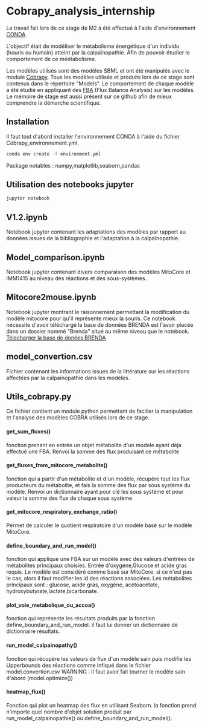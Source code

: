 # Cobrapy_analysis_internship
Le travail fait lors de ce stage de M2 à été effectué à l'aide d'environnement [CONDA](https://docs.conda.io/projects/conda/en/latest/user-guide/install/index.html).

L'objectif était de modéliser le métabolisme énergétique d'un individu (houris ou humain) atteint par la calpaïnopathie. Afin de pouvoir étudier le comportement de ce méétabolisme.

Les modèles utilisés sont des modèles SBML et ont été manipulés avec le module [Cobrapy](https://cobrapy.readthedocs.io/en/latest/getting_started.html).
Tous les modèles utilisés et produits lors de ce stage sont contenus dans le répertoire "Models".
Le comportement de chaque modèle a été étudié en appliquant des [FBA](https://www.ncbi.nlm.nih.gov/pmc/articles/PMC3108565/) (Flux Balance Analysis) sur les  modèles.
Le mémoire  de stage est aussi présent sur ce github afin de mieux comprendre la démarche scientifique.
## Installation
Il faut tout d'abord installer l'environnement CONDA à l'aide du fichier Cobrapy_environnement.yml.

```bash
conda env create -f environment.yml
```
Package notables : numpy,matplotlib,seaborn,pandas
## Utilisation des notebooks jupyter
```bash
jupyter notebook
```
## V1.2.ipynb
Notebook jupyter contenant les adaptations des modèles par rapport au données issues de la bibliographie et l'adaptation à la calpaïnopathie.
## Model_comparison.ipynb
Notebook jupyter contenant divers comparaison des modèles MitoCore et IMM1415 au niveau des réactions et des sous-systèmes.
## Mitocore2mouse.ipynb
Notebook jupyter montrant le raisonnement permettant la modification du modèle mitocore pour qu'il représente mieux la souris.
Ce notebook nécessite d'avoir téléchargé la base de données BRENDA est l'avoir placée dans un dossier nommé "Brenda" situé au même niveau que le notebook.
[Télecharger la base de donées BRENDA](https://www.brenda-enzymes.org/download_brenda_without_registration.php)
## model_convertion.csv 
Fichier contenant les informations issues de la littérature sur les réactions affectées par la calpaïnopathie dans les modèles.
## Utils_cobrapy.py
Ce fichier contient un module python permettant de facilier la manipulation et l'analyse des modèles COBRA utilisés lors de ce stage.
#### get_sum_fluxes()
fonction prenant en entrée un objet métabolite d'un modèle ayant déja effectué une FBA.
Renvoi la somme des flux produisant ce métabolite
#### get_fluxes_from_mitocore_metabolite()
fonction qui a partir d'un métabolite et d'un modèle, récupère tout les flux producteurs du métabolite, et
fais la somme des flux par sous système du modèle.
Renvoi un dictionnaire ayant pour clé les sous système et pour valeur la somme des flux de chaque sous système
#### get_mitocore_respiratory_exchange_ratio()
Permet de calculer le quotient respiratoire d'un modèle basé sur le modèle MitoCore.
#### define_boundary_and_run_model()
fonction qui applique une FBA sur un modèle avec des valeurs d'entrées de métabolites principaux choisies. Entrée d'oxygene,Glucose et acide gras requis.
Le modèle est considéré comme basé sur MitoCore. si ce n'est pas le cas, alors il faut modifier les id des réactions associées.
Les métabolites principaux sont : glucose, acide gras, oxygène, acétoacétate, hydroxybutyrate,lactate,bicarbonate.
#### plot_voie_metabolique_ou_accoa()
fonction qui représente les résultats produits par la fonction define_boundary_and_run_model.
il faut lui donner un dictionnaire de dictionnaire résultats.
#### run_model_calpainopathy()
fonction qui récupère les valeurs de flux d'un modèle sain puis modifie les Upperbounds des réactions comme infiqué dans le fichier model.convertion.csv 
WARNING : Il faut avoir fait tourner le modèle sain d'abord (model.optimize())
#### heatmap_flux()
Fonction qui plot un heatmap des flux en utilisant Seaborn.
la fonction prend n'importe quel nombre d'objet solution produit par run_model_calpainopathie() ou define_boundary_and_run_model().
